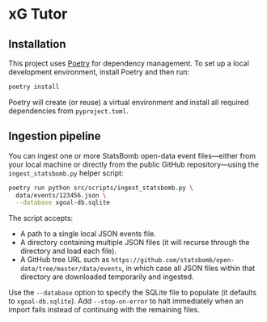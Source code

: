 # xG Tutor

## Installation

This project uses [Poetry](https://python-poetry.org/) for dependency management. To
set up a local development environment, install Poetry and then run:

```bash
poetry install
```

Poetry will create (or reuse) a virtual environment and install all required
dependencies from `pyproject.toml`.

## Ingestion pipeline

You can ingest one or more StatsBomb open-data event files—either from your
local machine or directly from the public GitHub repository—using the
`ingest_statsbomb.py` helper script:

```bash
poetry run python src/scripts/ingest_statsbomb.py \
  data/events/123456.json \
  --database xgoal-db.sqlite
```

The script accepts:

- A path to a single local JSON events file.
- A directory containing multiple JSON files (it will recurse through the
  directory and load each file).
- A GitHub tree URL such as
  `https://github.com/statsbomb/open-data/tree/master/data/events`, in which case
  all JSON files within that directory are downloaded temporarily and ingested.

Use the `--database` option to specify the SQLite file to populate (it defaults
to `xgoal-db.sqlite`). Add `--stop-on-error` to halt immediately when an import
fails instead of continuing with the remaining files.
